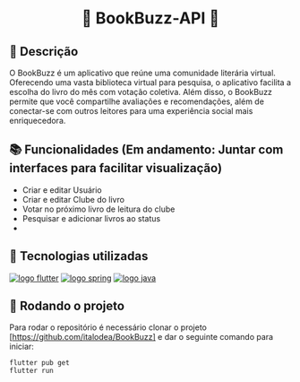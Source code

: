 <h1 align="center">🐝 BookBuzz-API 🐝</h1>  

## :memo: Descrição
O BookBuzz é um aplicativo que reúne uma comunidade literária virtual. 
Oferecendo uma vasta biblioteca virtual para pesquisa, o aplicativo facilita a escolha do livro do mês com votação coletiva. 
Além disso, o BookBuzz permite que você compartilhe avaliações e recomendações, além de conectar-se com outros leitores para uma experiência social mais enriquecedora. 

## :books: Funcionalidades (Em andamento: Juntar com interfaces para facilitar visualização)
* Criar e editar Usuário
* Criar e editar Clube do livro
* Votar no próximo livro de leitura do clube
* Pesquisar e adicionar livros ao status 
* 
  
## :wrench: Tecnologias utilizadas
[![logo flutter](https://img.shields.io/badge/-FLUTTER-02569B?logo=flutter&logoColor=white&style=for-the-badge)](#)
[![logo spring](https://img.shields.io/badge/Spring-6DB33F?style=for-the-badge&logo=spring&logoColor=white)](#)
[![logo java](https://img.shields.io/badge/Java-ED8B00?style=for-the-badge&logo=java&logoColor=white)](#)


## :rocket: Rodando o projeto
Para rodar o repositório é necessário clonar o projeto [https://github.com/italodea/BookBuzz] e dar o seguinte comando para iniciar:
```
flutter pub get
flutter run
```

